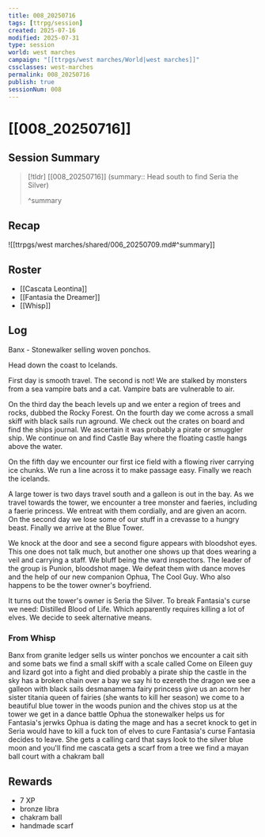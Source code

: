 ```yaml
---
title: 008_20250716
tags: [ttrpg/session]
created: 2025-07-16
modified: 2025-07-31
type: session
world: west marches
campaign: "[[ttrpgs/west marches/World|west marches]]"
cssclasses: west-marches
permalink: 008_20250716
publish: true
sessionNum: 008
---
```


# [[008_20250716]]

## Session Summary

> [!tldr] [[008_20250716]]
> (summary:: Head south to find Seria the Silver)
>
> ^summary

## Recap

![[ttrpgs/west marches/shared/006_20250709.md#^summary]]

## Roster

- [[Cascata Leontina]]
- [[Fantasia the Dreamer]]
- [[Whisp]]

## Log

Banx - Stonewalker selling woven ponchos.

Head down the coast to Icelands.

First day is smooth travel. The second is not! We are stalked by monsters from a sea vampire bats and a cat. Vampire bats are vulnerable to air.

On the third day the beach levels up and we enter a region of trees and rocks, dubbed the Rocky Forest. On the fourth day we come across a small skiff with black sails run aground. We check out the crates on board and find the ships journal. We ascertain it was probably a pirate or smuggler ship. We continue on and find Castle Bay where the floating castle hangs above the water.

On the fifth day we encounter our first ice field with a flowing river carrying ice chunks. We run a line across it to make passage easy. Finally we reach the icelands.

A large tower is two days travel south and a galleon is out in the bay. As we travel towards the tower, we encounter a tree monster and faeries, including a faerie princess. We entreat with them cordially, and are given an acorn. On the second day we lose some of our stuff in a crevasse to a hungry beast. Finally we arrive at the Blue Tower.

We knock at the door and see a second figure appears with bloodshot eyes. This one does not talk much, but another one shows up that does wearing a veil and carrying a staff. We bluff being the ward inspectors. The leader of the group is Punion, bloodshot mage. We defeat them with dance moves and the help of our new companion Ophua, The Cool Guy. Who also happens to be the tower owner's boyfriend.

It turns out the tower's owner is Seria the Silver. To break Fantasia's curse we need: Distilled Blood of Life. Which apparently requires killing a lot of elves. We decide to seek alternative means.

### From Whisp

Banx from granite ledger sells us winter ponchos
we encounter a cait sith and some bats
we find a small skiff with a scale called Come on Eileen
guy and lizard got into a fight and died
probably a pirate ship
the castle in the sky has a broken chain over a bay
we say hi to ezereth the dragon
we see a galleon with black sails
desmanamema fairy princess give us an acorn
her sister titania queen of fairies (she wants to kill her season)
we come to a beautiful blue tower in the woods
punion and the chives stop us at the tower
we get in a dance battle
Ophua the stonewalker helps us for Fantasia's jerwks
Ophua is dating the mage and has a secret knock to get in
Seria would have to kill a fuck ton of elves to cure Fantasia's curse
Fantasia decides to leave. She gets a calling card that says look to the silver blue moon and you'll find me
cascata gets a scarf from a tree
we find a mayan ball court with a chakram ball

## Rewards

- 7 XP
- bronze libra
- chakram ball
- handmade scarf
